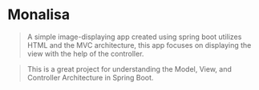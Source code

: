 # Monalisa

> A simple image-displaying app created using spring boot utilizes HTML and the MVC architecture, this app focuses on displaying the view with the help of the controller.

> This is a great project for understanding the Model, View, and Controller Architecture in Spring Boot.

